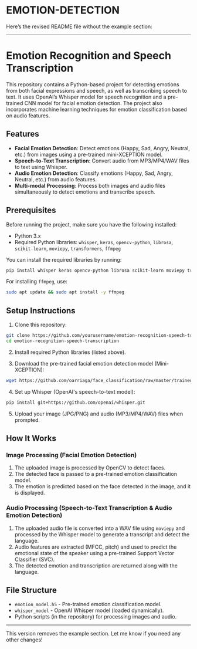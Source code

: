 # EMOTION-DETECTION
Here’s the revised README file without the example section:

---

# Emotion Recognition and Speech Transcription

This repository contains a Python-based project for detecting emotions from both facial expressions and speech, as well as transcribing speech to text. It uses OpenAI’s Whisper model for speech recognition and a pre-trained CNN model for facial emotion detection. The project also incorporates machine learning techniques for emotion classification based on audio features.

## Features

* **Facial Emotion Detection**: Detect emotions (Happy, Sad, Angry, Neutral, etc.) from images using a pre-trained mini-XCEPTION model.
* **Speech-to-Text Transcription**: Convert audio from MP3/MP4/WAV files to text using Whisper.
* **Audio Emotion Detection**: Classify emotions (Happy, Sad, Angry, Neutral, etc.) from audio features.
* **Multi-modal Processing**: Process both images and audio files simultaneously to detect emotions and transcribe speech.

## Prerequisites

Before running the project, make sure you have the following installed:

* Python 3.x
* Required Python libraries: `whisper`, `keras`, `opencv-python`, `librosa`, `scikit-learn`, `moviepy`, `transformers`, `ffmpeg`

You can install the required libraries by running:

```bash
pip install whisper keras opencv-python librosa scikit-learn moviepy transformers
```

For installing `ffmpeg`, use:

```bash
sudo apt update && sudo apt install -y ffmpeg
```

## Setup Instructions

1. Clone this repository:

```bash
git clone https://github.com/yourusername/emotion-recognition-speech-transcription.git
cd emotion-recognition-speech-transcription
```

2. Install required Python libraries (listed above).

3. Download the pre-trained facial emotion detection model (Mini-XCEPTION):

```bash
wget https://github.com/oarriaga/face_classification/raw/master/trained_models/emotion_models/fer2013_mini_XCEPTION.102-0.66.hdf5 -O emotion_model.h5
```

4. Set up Whisper (OpenAI's speech-to-text model):

```bash
pip install git+https://github.com/openai/whisper.git
```

5. Upload your image (JPG/PNG) and audio (MP3/MP4/WAV) files when prompted.

## How It Works

### Image Processing (Facial Emotion Detection)

1. The uploaded image is processed by OpenCV to detect faces.
2. The detected face is passed to a pre-trained emotion classification model.
3. The emotion is predicted based on the face detected in the image, and it is displayed.

### Audio Processing (Speech-to-Text Transcription & Audio Emotion Detection)

1. The uploaded audio file is converted into a WAV file using `moviepy` and processed by the Whisper model to generate a transcript and detect the language.
2. Audio features are extracted (MFCC, pitch) and used to predict the emotional state of the speaker using a pre-trained Support Vector Classifier (SVC).
3. The detected emotion and transcription are returned along with the language.

## File Structure

* `emotion_model.h5` - Pre-trained emotion classification model.
* `whisper_model` - OpenAI Whisper model (loaded dynamically).
* Python scripts (in the repository) for processing images and audio.

---

This version removes the example section. Let me know if you need any other changes!
